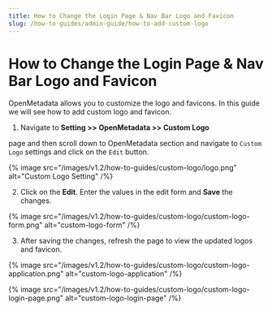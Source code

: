 ```yaml
---
title: How to Change the Login Page & Nav Bar Logo and Favicon
slug: /how-to-guides/admin-guide/how-to-add-custom-logo
---
```


# How to Change the Login Page & Nav Bar Logo and Favicon

OpenMetadata allows you to customize the logo and favicons. In this guide we will see how to add custom logo and favicon.

1. Navigate to **Setting >> OpenMetadata >> Custom Logo**

page and then scroll down to OpenMetadata section and navigate to `Custom Logo` settings and click on the `Edit` button.

{% image
src="/images/v1.2/how-to-guides/custom-logo/logo.png"
alt="Custom Logo Setting"
/%}

2. Click on the **Edit**. Enter the values in the edit form and **Save** the changes.

{% image
src="/images/v1.2/how-to-guides/custom-logo/custom-logo-form.png"
alt="custom-logo-form"
/%}

3. After saving the changes, refresh the page to view the updated logos and favicon.

{% image
src="/images/v1.2/how-to-guides/custom-logo/custom-logo-application.png"
alt="custom-logo-application"
/%}

{% image
src="/images/v1.2/how-to-guides/custom-logo/custom-logo-login-page.png"
alt="custom-logo-login-page"
/%}
